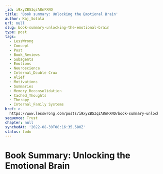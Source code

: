 ```yaml
---
_id: i9xyZBS3qzA8nFXNQ
title: 'Book summary: Unlocking the Emotional Brain'
author: Kaj_Sotala
url: null
slug: book-summary-unlocking-the-emotional-brain
type: post
tags:
  - LessWrong
  - Concept
  - Post
  - Book_Reviews
  - Subagents
  - Emotions
  - Neuroscience
  - Internal_Double Crux
  - Alief
  - Motivations
  - Summaries
  - Memory_Reconsolidation
  - Cached_Thoughts
  - Therapy
  - Internal_Family Systems
href: >-
  https://www.lesswrong.com/posts/i9xyZBS3qzA8nFXNQ/book-summary-unlocking-the-emotional-brain
sequence: Trust
chapter: null
synchedAt: '2022-08-30T08:16:35.580Z'
status: todo
---
```


# Book Summary: Unlocking the Emotional Brain
